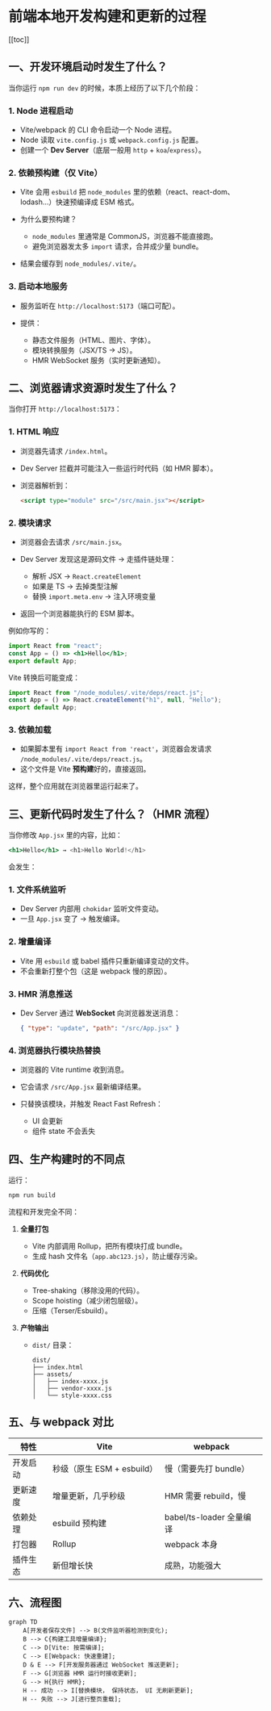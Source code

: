 # 前端本地开发构建和更新的过程

[[toc]]

## 一、开发环境启动时发生了什么？

当你运行 `npm run dev` 的时候，本质上经历了以下几个阶段：

### 1. Node 进程启动

- Vite/webpack 的 CLI 命令启动一个 Node 进程。
- Node 读取 `vite.config.js` 或 `webpack.config.js` 配置。
- 创建一个 **Dev Server**（底层一般用 `http` + `koa`/`express`）。

### 2. 依赖预构建（仅 Vite）

- Vite 会用 `esbuild` 把 `node_modules` 里的依赖（react、react-dom、lodash…）快速预编译成 ESM 格式。
- 为什么要预构建？

  - `node_modules` 里通常是 CommonJS，浏览器不能直接跑。
  - 避免浏览器发太多 `import` 请求，合并成少量 bundle。

- 结果会缓存到 `node_modules/.vite/`。

### 3. 启动本地服务

- 服务监听在 `http://localhost:5173`（端口可配）。
- 提供：

  - 静态文件服务（HTML、图片、字体）。
  - 模块转换服务（JSX/TS → JS）。
  - HMR WebSocket 服务（实时更新通知）。

## 二、浏览器请求资源时发生了什么？

当你打开 `http://localhost:5173`：

### 1. HTML 响应

- 浏览器先请求 `/index.html`。
- Dev Server 拦截并可能注入一些运行时代码（如 HMR 脚本）。
- 浏览器解析到：

  ```html
  <script type="module" src="/src/main.jsx"></script>
  ```

### 2. 模块请求

- 浏览器会去请求 `/src/main.jsx`。
- Dev Server 发现这是源码文件 → 走插件链处理：

  - 解析 JSX → `React.createElement`
  - 如果是 TS → 去掉类型注解
  - 替换 `import.meta.env` → 注入环境变量

- 返回一个浏览器能执行的 ESM 脚本。

例如你写的：

```jsx
import React from "react";
const App = () => <h1>Hello</h1>;
export default App;
```

Vite 转换后可能变成：

```js
import React from "/node_modules/.vite/deps/react.js";
const App = () => React.createElement("h1", null, "Hello");
export default App;
```

### 3. 依赖加载

- 如果脚本里有 `import React from 'react'`，浏览器会发请求 `/node_modules/.vite/deps/react.js`。
- 这个文件是 Vite **预构建**好的，直接返回。

这样，整个应用就在浏览器里运行起来了。

## 三、更新代码时发生了什么？（HMR 流程）

当你修改 `App.jsx` 里的内容，比如：

```jsx
<h1>Hello</h1> → <h1>Hello World!</h1>
```

会发生：

### 1. 文件系统监听

- Dev Server 内部用 `chokidar` 监听文件变动。
- 一旦 `App.jsx` 变了 → 触发编译。

### 2. 增量编译

- Vite 用 `esbuild` 或 babel 插件只重新编译变动的文件。
- 不会重新打整个包（这是 webpack 慢的原因）。

### 3. HMR 消息推送

- Dev Server 通过 **WebSocket** 向浏览器发送消息：

  ```json
  { "type": "update", "path": "/src/App.jsx" }
  ```

### 4. 浏览器执行模块热替换

- 浏览器的 Vite runtime 收到消息。
- 它会请求 `/src/App.jsx` 最新编译结果。
- 只替换该模块，并触发 React Fast Refresh：

  - UI 会更新
  - 组件 state 不会丢失

## 四、生产构建时的不同点

运行：

```bash
npm run build
```

流程和开发完全不同：

1. **全量打包**

   - Vite 内部调用 Rollup，把所有模块打成 bundle。
   - 生成 hash 文件名（`app.abc123.js`），防止缓存污染。

2. **代码优化**

   - Tree-shaking（移除没用的代码）。
   - Scope hoisting（减少闭包层级）。
   - 压缩（Terser/Esbuild）。

3. **产物输出**

   - `dist/` 目录：

     ```
     dist/
     ├── index.html
     ├── assets/
     │   ├── index-xxxx.js
     │   ├── vendor-xxxx.js
     │   └── style-xxxx.css
     ```

## 五、与 webpack 对比

| 特性     | Vite                       | webpack                  |
| -------- | -------------------------- | ------------------------ |
| 开发启动 | 秒级（原生 ESM + esbuild） | 慢（需要先打 bundle）    |
| 更新速度 | 增量更新，几乎秒级         | HMR 需要 rebuild，慢     |
| 依赖处理 | esbuild 预构建             | babel/ts-loader 全量编译 |
| 打包器   | Rollup                     | webpack 本身             |
| 插件生态 | 新但增长快                 | 成熟，功能强大           |

## 六、流程图

```mermaid
graph TD
    A[开发者保存文件] --> B(文件监听器检测到变化);
    B --> C{构建工具增量编译};
    C --> D[Vite: 按需编译];
    C --> E[Webpack: 快速重建];
    D & E --> F[开发服务器通过 WebSocket 推送更新];
    F --> G[浏览器 HMR 运行时接收更新];
    G --> H{执行 HMR};
    H -- 成功 --> I[替换模块， 保持状态， UI 无刷新更新];
    H -- 失败 --> J[进行整页重载];
```
